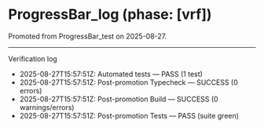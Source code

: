 # ProgressBar_log (phase: [vrf])

Promoted from ProgressBar_test on 2025-08-27.

---
Verification log
- 2025-08-27T15:57:51Z: Automated tests — PASS (1 test)
- 2025-08-27T15:57:51Z: Post-promotion Typecheck — SUCCESS (0 errors)
- 2025-08-27T15:57:51Z: Post-promotion Build — SUCCESS (0 warnings/errors)
- 2025-08-27T15:57:51Z: Post-promotion Tests — PASS (suite green)

